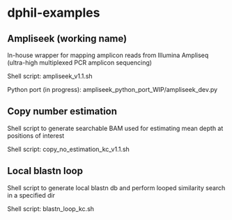 # dphil-examples

## Ampliseek (working name)

In-house wrapper for mapping amplicon reads from Illumina Ampliseq (ultra-high multiplexed PCR amplicon sequencing) 

Shell script: ampliseek_v1.1.sh

Python port (in progress): ampliseek_python_port_WIP/ampliseek_dev.py


## Copy number estimation

Shell script to generate searchable BAM used for estimating mean depth at positions of interest

Shell script: copy_no_estimation_kc_v1.1.sh


## Local blastn loop

Shell script to generate local blastn db and perform looped similarity search in a specified dir

Shell script: blastn_loop_kc.sh
